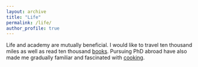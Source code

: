 ```yaml
---
layout: archive
title: "Life"
permalink: /life/
author_profile: true
---
```


<!-- {% include base_path %} -->

Life and academy are mutually beneficial. I would like to travel ten thousand miles as well as read ten thousand [books](https://feiyao-edinburgh.github.io/files/books.pdf). Pursuing PhD abroad have also made me gradually familiar and fascinated with [cooking](https://feiyao-edinburgh.github.io/files/cooking.slides.html).


